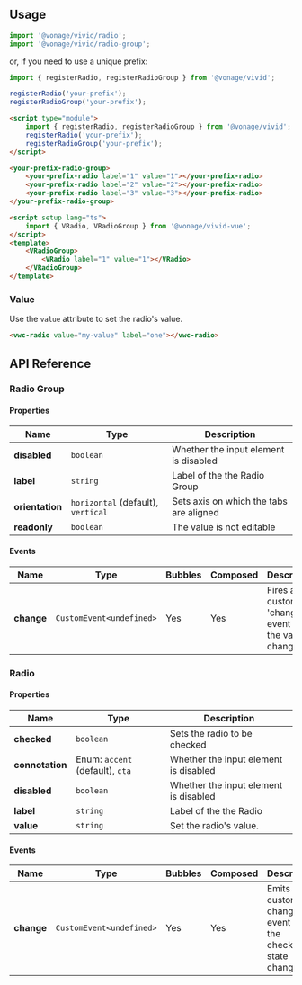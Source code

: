 ## Usage

<vwc-tabs gutters="none">
<vwc-tab label="Web component"></vwc-tab>
<vwc-tab-panel>

```js
import '@vonage/vivid/radio';
import '@vonage/vivid/radio-group';
```

or, if you need to use a unique prefix:

```js
import { registerRadio, registerRadioGroup } from '@vonage/vivid';

registerRadio('your-prefix');
registerRadioGroup('your-prefix');
```

```html preview
<script type="module">
	import { registerRadio, registerRadioGroup } from '@vonage/vivid';
	registerRadio('your-prefix');
	registerRadioGroup('your-prefix');
</script>

<your-prefix-radio-group>
	<your-prefix-radio label="1" value="1"></your-prefix-radio>
	<your-prefix-radio label="2" value="2"></your-prefix-radio>
	<your-prefix-radio label="3" value="3"></your-prefix-radio>
</your-prefix-radio-group>
```

</vwc-tab-panel>
<vwc-tab label="Vue"></vwc-tab>
<vwc-tab-panel>

```html
<script setup lang="ts">
	import { VRadio, VRadioGroup } from '@vonage/vivid-vue';
</script>
<template>
	<VRadioGroup>
		<VRadio label="1" value="1"></VRadio>
	</VRadioGroup>
</template>
```

</vwc-tab-panel>
</vwc-tabs>

### Value

Use the `value` attribute to set the radio's value.

```html preview
<vwc-radio value="my-value" label="one"></vwc-radio>
```

## API Reference

### Radio Group

#### Properties

<div class="table-wrapper">

| Name            | Type                               | Description                             |
| --------------- | ---------------------------------- | --------------------------------------- |
| **disabled**    | `boolean`                          | Whether the input element is disabled   |
| **label**       | `string`                           | Label of the the Radio Group            |
| **orientation** | `horizontal` (default), `vertical` | Sets axis on which the tabs are aligned |
| **readonly**    | `boolean`                          | The value is not editable               |

</div>

#### Events

<div class="table-wrapper">

| Name       | Type                     | Bubbles | Composed | Description                                          |
| ---------- | ------------------------ | ------- | -------- | ---------------------------------------------------- |
| **change** | `CustomEvent<undefined>` | Yes     | Yes      | Fires a custom 'change' event when the value changes |

</div>

### Radio

#### Properties

<div class="table-wrapper">

| Name            | Type                            | Description                           |
| --------------- | ------------------------------- | ------------------------------------- |
| **checked**     | `boolean`                       | Sets the radio to be checked          |
| **connotation** | Enum: `accent` (default), `cta` | Whether the input element is disabled |
| **disabled**    | `boolean`                       | Whether the input element is disabled |
| **label**       | `string`                        | Label of the the Radio                |
| **value**       | `string`                        | Set the radio's value.                |

</div>

#### Events

<div class="table-wrapper">

| Name       | Type                     | Bubbles | Composed | Description                                                |
| ---------- | ------------------------ | ------- | -------- | ---------------------------------------------------------- |
| **change** | `CustomEvent<undefined>` | Yes     | Yes      | Emits a custom change event when the checked state changes |

</div>
